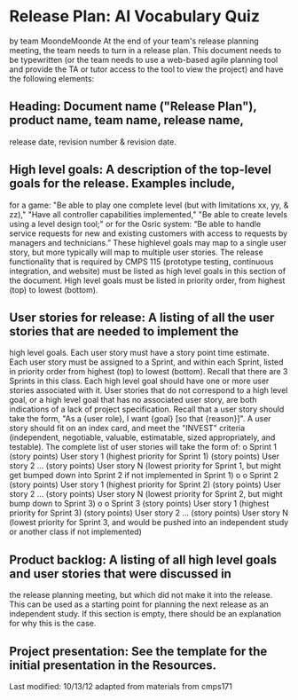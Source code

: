 # Release Plan: AI Vocabulary Quiz          
by team MoondeMoonde
At the end of your team's release planning meeting, the team needs to turn in a release plan. This
document needs to be typewritten (or the team needs to use a web-based agile planning tool and
provide the TA or tutor access to the tool to view the project) and have the following elements:
## Heading: Document name ("Release Plan"), product name, team name, release name,
release date, revision number & revision date.
## High level goals: A description of the top-level goals for the release. Examples include,
for a game: "Be able to play one complete level (but with limitations xx, yy, & zz),"
"Have all controller capabilities implemented," "Be able to create levels using a level
design tool;" or for the Osric system: “Be able to handle service requests for new and
existing customers with access to requests by managers and technicians.” These highlevel goals may map to a single user story, but more typically will map to multiple user
stories. The release functionality that is required by CMPS 115 (prototype testing,
continuous integration, and website) must be listed as high level goals in this section of
the document. High level goals must be listed in priority order, from highest (top) to
lowest (bottom).
## User stories for release: A listing of all the user stories that are needed to implement the
high level goals. Each user story must have a story point time estimate. Each user story must be assigned to a Sprint, and within each Sprint, listed in priority order from highest (top) to lowest (bottom). Recall that there are 3 Sprints in this class. Each high level goal should have one or more user stories associated with it. User stories that do not
correspond to a high level goal, or a high level goal that has no associated user story, are
both indications of a lack of project specification.
Recall that a user story should take the form, "As a {user role}, I want {goal} [so that
{reason}]". A user story should fit on an index card, and meet the "INVEST" criteria
(independent, negotiable, valuable, estimatable, sized appropriately, and testable).
The complete list of user stories will take the form of:
o Sprint 1
(story points) User story 1 (highest priority for Sprint 1)
(story points) User story 2
...
(story points) User story N (lowest priority for Sprint 1, but might get bumped
down into Sprint 2 if not implemented in Sprint 1)
o
o Sprint 2
(story points) User story 1 (highest priority for Sprint 2)
(story points) User story 2
...
(story points) User story N (lowest priority for Sprint 2, but might bump down to
Sprint 3)
o
o Sprint 3
(story points) User story 1 (highest priority for Sprint 3)
(story points) User story 2
...
(story points) User story N (lowest priority for Sprint 3, and would be pushed into
an independent study or another class if not implemented)
## Product backlog: A listing of all high level goals and user stories that were discussed in
the release planning meeting, but which did not make it into the release. This can be used
as a starting point for planning the next release as an independent study. If this section is
empty, there should be an explanation for why this is the case.
## Project presentation: See the template for the initial presentation in the Resources.
Last modified: 10/13/12 adapted from materials from cmps171